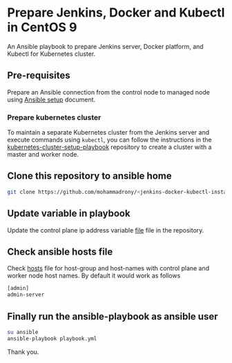 # Prepare Jenkins, Docker and Kubectl in CentOS 9

An Ansible playbook to prepare Jenkins server, Docker platform, and Kubectl for Kubernetes cluster.

## Pre-requisites

Prepare an Ansible connection from the control node to managed node using [Ansible setup](./pre-requisites/Ansible-setup-in-CentOS-9.md) document.

### Prepare kubernetes cluster

To maintain a separate Kubernetes cluster from the Jenkins server and execute commands using `kubectl`, you can follow the instructions in the [kubernetes-cluster-setup-playbook](https://github.com/mohammadrony/kubernetes-cluster-setup-playbook.git) repository to create a cluster with a master and worker node.

## Clone this repository to ansible home

```bash
git clone https://github.com/mohammadrony/<jenkins-docker-kubectl-install>.git
```

## Update variable in playbook

Update the control plane ip address variable [file](./kube-control-setup/vars/main.yml) file in the repository.

## Check ansible hosts file

Check [hosts](./hosts) file for host-group and host-names with control plane and worker node host names. By default it would work as follows

```bash
[admin]
admin-server
```

## Finally run the ansible-playbook as ansible user

```bash
su ansible
ansible-playbook playbook.yml
```

Thank you.
